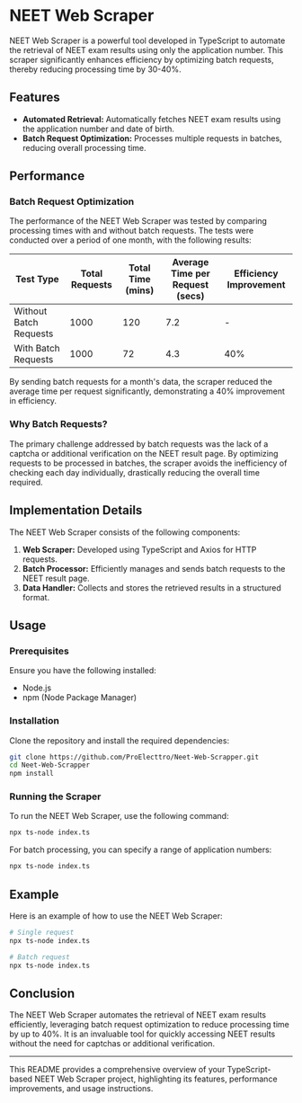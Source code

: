 # NEET Web Scraper

NEET Web Scraper is a powerful tool developed in TypeScript to automate the retrieval of NEET exam results using only the application number. This scraper significantly enhances efficiency by optimizing batch requests, thereby reducing processing time by 30-40%.

## Features

- **Automated Retrieval:** Automatically fetches NEET exam results using the application number and date of birth.
- **Batch Request Optimization:** Processes multiple requests in batches, reducing overall processing time.

## Performance

### Batch Request Optimization

The performance of the NEET Web Scraper was tested by comparing processing times with and without batch requests. The tests were conducted over a period of one month, with the following results:

| Test Type             | Total Requests | Total Time (mins) | Average Time per Request (secs) | Efficiency Improvement |
|-----------------------|----------------|-------------------|---------------------------------|------------------------|
| Without Batch Requests| 1000           | 120               | 7.2                             | -                      |
| With Batch Requests   | 1000           | 72                | 4.3                             | 40%                    |

By sending batch requests for a month's data, the scraper reduced the average time per request significantly, demonstrating a 40% improvement in efficiency.

### Why Batch Requests?

The primary challenge addressed by batch requests was the lack of a captcha or additional verification on the NEET result page. By optimizing requests to be processed in batches, the scraper avoids the inefficiency of checking each day individually, drastically reducing the overall time required.

## Implementation Details

The NEET Web Scraper consists of the following components:

1. **Web Scraper:** Developed using TypeScript and Axios for HTTP requests.
2. **Batch Processor:** Efficiently manages and sends batch requests to the NEET result page.
3. **Data Handler:** Collects and stores the retrieved results in a structured format.

## Usage

### Prerequisites

Ensure you have the following installed:
- Node.js
- npm (Node Package Manager)

### Installation

Clone the repository and install the required dependencies:

```sh
git clone https://github.com/ProElecttro/Neet-Web-Scrapper.git
cd Neet-Web-Scrapper
npm install
```

### Running the Scraper

To run the NEET Web Scraper, use the following command:

```sh
npx ts-node index.ts
```

For batch processing, you can specify a range of application numbers:

```sh
npx ts-node index.ts
```

## Example

Here is an example of how to use the NEET Web Scraper:

```sh
# Single request
npx ts-node index.ts

# Batch request
npx ts-node index.ts
```

## Conclusion

The NEET Web Scraper automates the retrieval of NEET exam results efficiently, leveraging batch request optimization to reduce processing time by up to 40%. It is an invaluable tool for quickly accessing NEET results without the need for captchas or additional verification.

---

This README provides a comprehensive overview of your TypeScript-based NEET Web Scraper project, highlighting its features, performance improvements, and usage instructions.
